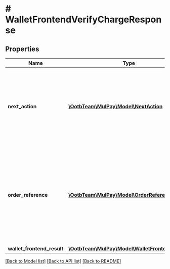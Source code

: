# # WalletFrontendVerifyChargeResponse

## Properties

Name | Type | Description | Notes
------------ | ------------- | ------------- | -------------
**next_action** | [**\OotbTeam\MulPay\Model\NextAction**](NextAction.md) | レスポンスを受け取った後の加盟店様側の処理   仮売上成功時は&#x60;CAPTURE&#x60;、即時売上成功時は&#x60;NO_ACTION&#x60;です。 - &#x60;NO_ACTION&#x60;：後続処理なし | [optional]
**order_reference** | [**\OotbTeam\MulPay\Model\OrderReferenceWallet**](OrderReferenceWallet.md) | 支払いリクエストの取引情報     - &#x60;status&#x60;フィールドは以下の値を返します。     - 仮売上成功時: &#x60;AUTH&#x60;     - 即時売上成功時: &#x60;CAPTURE&#x60;   - &#x60;chargeType&#x60;フィールドは必ず&#x60;WALLET&#x60;です。 | [optional]
**wallet_frontend_result** | [**\OotbTeam\MulPay\Model\WalletFrontendResult**](WalletFrontendResult.md) |  | [optional]

[[Back to Model list]](../../README.md#models) [[Back to API list]](../../README.md#endpoints) [[Back to README]](../../README.md)

